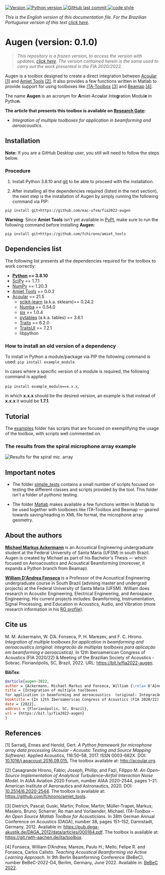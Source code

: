 <p align="left">
  <a href="https://github.com/eac-ufsm/augen/" target="_blank">
    <img alt="Version" src="https://img.shields.io/badge/Version-0.1.0-brightgreen">
  </a>

  <a href="https://www.python.org/downloads/release/python-3810/" target="_blank">
    <img alt="Python version" src="https://img.shields.io/badge/Python-3.8.10-blue">
  </a>

  <a href="https://github.com/eac-ufsm/augen/commits/master" target="_blank">
    <img src="https://img.shields.io/github/last-commit/eac-ufsm/fia2022-augen" alt="GitHub last commit">
  </a>

  <a href="https://github.com/psf/black" target="_blank">
    <img alt="code style" src="https://img.shields.io/badge/code style-black-black">
  </a>
</p>

*This is the English version of this documentation file. For the Brazilian Portuguese version of this text [click here](README_PT-BR.md).*

# Augen (version: 0.1.0)

> _This repository is a frozen version, to access the version with updates, [click here](https://github.com/eac-ufsm/augen). The version contained herein is the same used to carry out the work presented in the FIA 2020/2022._

Augen is a toolbox designed to create a direct integration between [Acoular](https://github.com/acoular/acoular) [[1]](#1) and [Amiet Tools](https://github.com/fchirono/amiet_tools) [[2]](#2). It also provides a few functions written in Matlab to provide support for using toolboxes like [ITA-Toolbox](https://git.rwth-aachen.de/ita/toolbox) [[3]](#3) and [Beamap](https://github.com/eac-ufsm/beamap) [[4]](#4).

The name **Augen** is an acronym for **A**miet-Aco**u**lar Inte**g**ration Modul**e** in Pytho**n**.

**The article that presents this toolbox is available on [Research Gate](https://www.researchgate.net/publication/363031873_Integracao_de_multiplas_toolboxes_para_aplicacao_em_beamforming_e_aeroacustica):**

- *Integration of multiple toolboxes for application in beamforming and aeroacoustics.*

## Installation

**Note:** If you are a GitHub Desktop user, you still will need to follow the steps below.

### Procedure

1. Install Python 3.8.10 and [git](https://git-scm.com/) to be able to proceed with the installation.

2. After installing all the dependencies required (listed in the next section), the next step is the installation of Augen by simply running the following command via PIP:

```pip install git+https://github.com/eac-ufsm/fia2022-augen```

**Warning**: Since **Amiet Tools** isn't yet available in [PyPI](https://pypi.org/), make sure to run the following command before installing **Augen**:

```pip install git+https://github.com/fchirono/amiet_tools```

## Dependencies list

The following list presents all the dependencies required for the toolbox to work correctly:

- **[Python](https://www.python.org/downloads/release/python-3810/) == 3.8.10**
- [SciPy](https://scipy.org/) == 1.7.1
- [NumPy](https://numpy.org/) == 1.20.3
- [Amiet Tools](https://github.com/fchirono/amiet_tools) == 0.0.2
- [Acoular](https://github.com/acoular/acoular) == 21.5
  - [scikit-learn](https://scikit-learn.org/stable/) (a.k.a. sklearn)== 0.24.2
  - [Numba](https://numba.pydata.org/) == 0.54.0
  - [six](https://github.com/benjaminp/six) == 1.0.4
  - [pytables](https://github.com/PyTables/PyTables) (a.k.a. tables) == 3.6.1
  - [Traits](https://docs.enthought.com/traits/index.html) == 6.2.0
  - [TraitsUI](https://docs.enthought.com/traitsui/) == 7.2.1
  - libpython

### How to install an old version of a dependency

To install in Python a module/package via PIP the following command is used:
```pip install example_module```.

In cases where a specific version of a module is required, the following command is applied:

```pip install example_module==x.x.x```,

in which **x.x.x** should be the desired version, an example is that instead of **x.x.x** it would be **1.7.1**.

## Tutorial

The [examples](examples) folder has scripts that are focused on exemplifying the usage of the toolbox, with scripts well commented on.

### The results from the spiral microphone array example

![Results for the spiral mic. array](examples/fia22/images/Spiral_MicArray.png)

## Important notes

- The folder [simple_tests](simple_tests) contains a small number of scripts focused on testing the different classes and scripts provided by the tool. This folder isn't a folder of *pythonic* testing.

- The folder [Matlab](matlab) makes available a few functions written in Matlab to be used together with toolboxes like ITA-Toolbox and Beamap — geared towards saving/reading in XML file format, the microphone array geometry.

## About the authors

**[Michael Markus Ackermann](https://www.researchgate.net/profile/Michael-Ackermann-3)** is an Acoustical Engineering undergraduate student at the Federal University of Santa Maria (UFSM) in south Brazil. Augen is created by Michael as part of his Bachelor's Thesis — which focused on Aeroacoustics and Acoustical Beamforming (moreover, it expands a Python branch from Beamap).

**[William D'Andrea Fonseca](https://www.researchgate.net/profile/William-Fonseca-4)** is a Professor of the Acoustical Engineering undergraduate course in South Brazil (advising master and undergrad projects) at the Federal University of Santa Maria (UFSM). William does research in Acoustic Engineering, Electrical Engineering, and Aerospace Engineering. His current projects includes: Beamforming, Instrumentation, Signal Processing, and Education in Acoustics, Audio, and Vibration (more research information in his [RG profile](http://will.eng.br)).

## Cite us

M. M. Ackermann, W. D’A. Fonseca, P. H. Marezev, and F. C. Hirono. *Integration of multiple toolboxes for application in beamforming and aeroacoustics  (original: Integracão de múltiplas toolboxes para aplicação em beamforming e aeroacústica).* In 12th Iberoamerican Congress of Acoustics (FIA 2020/22) & Meeting of the Brazilian Society of Acoustics - Sobrac. Florianópolis, SC, Brazil, 2022. URL: <https://bit.ly/fia2022-augen>.

**BibTex**:

```bibtex
@article{augen-2022,
author = {Ackermann, Michael Markus and Fonseca, William {\relax D'A}ndrea, and Mareze, Paulo Henrique and Casagrande Hirono, Fábio},
title = {Integration of multiple toolboxes
for application in beamforming and aeroacoustics  (original: Integracão de múltiplas toolboxes para aplicação em beamforming e aeroacústica)},
booktitle = {In 12th Iberoamerican Congress of Acoustics (FIA 2020/22) \& Meeting of the Brazilian Society of Acoustics - Sobrac.},
date = {2022},
address = {Florianópolis, SC, Brazil},
url = {https://bit.ly/fia2022-augen}
}
```

## References

<a id="1">[1]</a> Sarradj, Ennes and Herold, Gert. *A Python framework for microphone array data processing (Acoular - Acoustic Testing and Source Mapping Software).* Applied Acoustics, 116:50–58, 2017. ISSN 0003-682X. DOI: [10.1016/j.apacoust.2016.09.015.](https://doi.org/10.1016/j.apacoust.2016.09.015.) The toolbox available at: <http://acoular.org>.

<a id="2">[2]</a> Casagrande Hirono, Fabio; Joseph, Phillip; and Fazi, Filippo M. *An Open–Source Implementation of Analytical Turbulence–Airfoil Interaction Noise Model*. In AIAA Aviation 2020 Forum, number AIAA 2020-2544, pages 1–21. American Institute of Aeronautics and Astronautics, 2020. DOI: [10.2514/6.2020-2544](https://doi.org/10.2514/6.2020-2544). The toolbox is available at: <https://github.com/fchirono/amiet_tools>.

<a id="3">[3]</a> Dietrich, Pascal; Guski, Martin; Pollow, Martin; Müller-Trapet, Markus; Masiero, Bruno; Scharrer, Ro man and Vorlaender, Michael. *ITA-Toolbox – An Open Source Matlab Toolbox for Acousticians*. In 38th German Annual Conference on Acoustics (DAGA), number 38, pages 151–152, Darmstadt, Germany, 2012. Available in: <https://pub.dega-akustik.de/DAGA_2012/data/articles/000164.pdf>. The toolbox is available at: <https://git.rwth-aachen.de/ita/toolbox>.

<a id="4">[4]</a> Fonseca, William D’Andrea; Mareze, Paulo H.; Mello, Felipe R. and Fonseca, Carlos Calixto. *Teaching Acoustical Beamforming via Active Learning Approach*. In 9th Berlin Beamforming Conference (BeBeC), number BeBeC-2022-D4, Berlim, Germany, June 2022. Available in: [BeBeC 2022](https://bit.ly/bebec2022).
